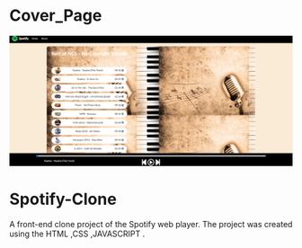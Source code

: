# Cover_Page

![Cover Page](Screenshot/Home_page.jpg)

# Spotify-Clone
A front-end clone project of the Spotify web player. The project was created using the HTML ,CSS ,JAVASCRIPT .
